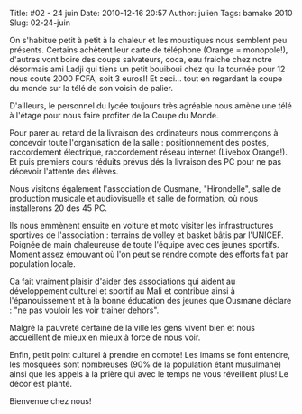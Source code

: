 Title: #02 - 24 juin
Date: 2010-12-16 20:57
Author: julien
Tags: bamako 2010
Slug: 02-24-juin

On s'habitue petit à petit à la chaleur et les moustiques nous semblent
peu présents. Certains achètent leur carte de téléphone (Orange =
monopole!), d'autres vont boire des coups salvateurs, coca, eau fraiche
chez notre désormais ami Ladji qui tiens un petit bouiboui chez qui la
tournée pour 12 nous coute 2000 FCFA, soit 3 euros!! Et ceci... tout en
regardant la coupe du monde sur la télé de son voisin de palier.  

D'ailleurs, le personnel du lycée toujours très agréable nous amène une
télé à l'étage pour nous faire profiter de la Coupe du Monde.

</p>
Pour parer au retard de la livraison des ordinateurs nous commençons à
concevoir toute l'organisation de la salle : positionnement des postes,
raccordement électrique, raccordement réseau internet (Livebox Orange!).
Et puis premiers cours réduits prévus dés la livraison des PC pour ne
pas décevoir l'attente des élèves.

</p>
Nous visitons également l'association de Ousmane, "Hirondelle", salle de
production musicale et audiovisuelle et salle de formation, où nous
installerons 20 des 45 PC.  

Ils nous emmènent ensuite en voiture et moto visiter les infrastructures
sportives de l'association : terrains de volley et basket bâtis par
l'UNICEF. Poignée de main chaleureuse de toute l'équipe avec ces jeunes
sportifs. Moment assez émouvant où l'on peut se rendre compte des
efforts fait par population locale.  

Ca fait vraiment plaisir d'aider des associations qui aident au
développement culturel et sportif au Mali et contribue ainsi à
l'épanouissement et à la bonne éducation des jeunes que Ousmane déclare
: "ne pas vouloir les voir trainer dehors".

</p>
Malgré la pauvreté certaine de la ville les gens vivent bien et nous
accueillent de mieux en mieux à force de nous voir.  

Enfin, petit point culturel à prendre en compte! Les imams se font
entendre, les mosquées sont nombreuses (90% de la population étant
musulmane) ainsi que les appels à la prière qui avec le temps ne vous
réveillent plus! Le décor est planté.

</p>
Bienvenue chez nous!

</p>

